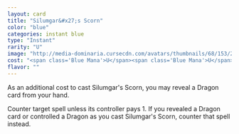 ```yaml
---
layout: card
title: "Silumgar&#x27;s Scorn"
color: "blue"
categories: instant blue
type: "Instant"
rarity: "U"
image: "http://media-dominaria.cursecdn.com/avatars/thumbnails/68/153/200/283/635614934844840265.png"
cost: "<span class='Blue Mana'>U</span><span class='Blue Mana'>U</span>"
flavor: ""
---
```


As an additional cost to cast Silumgar's Scorn, you may reveal a Dragon card from your hand.

Counter target spell unless its controller pays <span class="Colorless Mana">1</span>.  If you revealed a Dragon card or controlled a Dragon as you cast Silumgar's Scorn, counter that spell instead.
